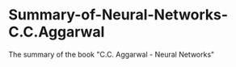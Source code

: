 # Summary-of-Neural-Networks-C.C.Aggarwal
The summary of the book "C.C. Aggarwal - Neural Networks"
